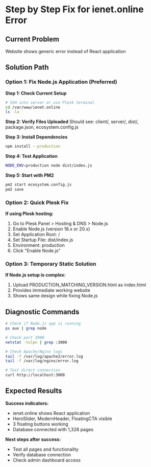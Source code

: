 # Step by Step Fix for ienet.online Error

## Current Problem
Website shows generic error instead of React application

## Solution Path

### Option 1: Fix Node.js Application (Preferred)

**Step 1: Check Current Setup**
```bash
# SSH into server or use Plesk terminal
cd /var/www/ienet.online
ls -la
```

**Step 2: Verify Files Uploaded**
Should see: client/, server/, dist/, package.json, ecosystem.config.js

**Step 3: Install Dependencies**
```bash
npm install --production
```

**Step 4: Test Application**
```bash
NODE_ENV=production node dist/index.js
```

**Step 5: Start with PM2**
```bash
pm2 start ecosystem.config.js
pm2 save
```

### Option 2: Quick Plesk Fix

**If using Plesk hosting:**
1. Go to Plesk Panel > Hosting & DNS > Node.js
2. Enable Node.js (version 18.x or 20.x)
3. Set Application Root: /
4. Set Startup File: dist/index.js
5. Environment: production
6. Click "Enable Node.js"

### Option 3: Temporary Static Solution

**If Node.js setup is complex:**
1. Upload PRODUCTION_MATCHING_VERSION.html as index.html
2. Provides immediate working website
3. Shows same design while fixing Node.js

## Diagnostic Commands

```bash
# Check if Node.js app is running
ps aux | grep node

# Check port 3000
netstat -tulpn | grep :3000

# Check Apache/Nginx logs
tail -f /var/log/apache2/error.log
tail -f /var/log/nginx/error.log

# Test direct connection
curl http://localhost:3000
```

## Expected Results

**Success indicators:**
- ienet.online shows React application
- HeroSlider, ModernHeader, FloatingCTA visible
- 3 floating buttons working
- Database connected with 1,328 pages

**Next steps after success:**
- Test all pages and functionality
- Verify database connection
- Check admin dashboard access